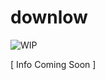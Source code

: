 # downlow
![*WIP*]([https://ibb.co/rkgqx86](https://i.ibb.co/NxXf9Dj/PNG-image.jpg))

[ Info Coming Soon ]
